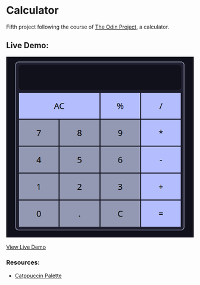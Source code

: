 # Calculator
Fifth project following the course of [The Odin Project](https://www.theodinproject.com), a calculator.

## Live Demo:

![demo](public/demo0.png)

[View Live Demo](https://jasmirmd.github.io/calculator/)

### Resources:

- [Catppuccin Palette](https://catppuccin.com/palette)
